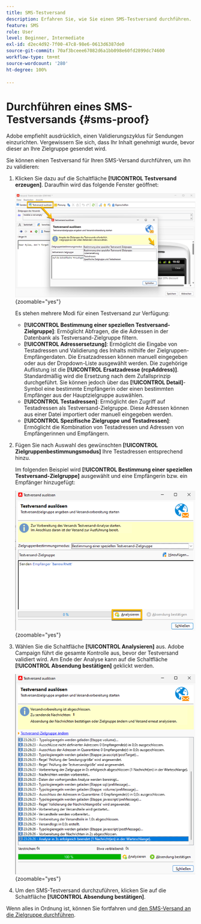 ```yaml
---
title: SMS-Testversand
description: Erfahren Sie, wie Sie einen SMS-Testversand durchführen.
feature: SMS
role: User
level: Beginner, Intermediate
exl-id: d2ec4d92-7f00-47c8-98e6-0613d6387de0
source-git-commit: 70af3bceee67082d6a1bb098e60fd2899dc74600
workflow-type: tm+mt
source-wordcount: '280'
ht-degree: 100%

---
```


# Durchführen eines SMS-Testversands {#sms-proof}

Adobe empfiehlt ausdrücklich, einen Validierungszyklus für Sendungen einzurichten. Vergewissern Sie sich, dass Ihr Inhalt genehmigt wurde, bevor dieser an Ihre Zielgruppe gesendet wird.

Sie können einen Testversand für Ihren SMS-Versand durchführen, um ihn zu validieren:

1. Klicken Sie dazu auf die Schaltfläche **[!UICONTROL Testversand erzeugen]**. Daraufhin wird das folgende Fenster geöffnet:

   ![](assets/proof_targeting.png){zoomable="yes"}

   Es stehen mehrere Modi für einen Testversand zur Verfügung:

   * **[!UICONTROL Bestimmung einer speziellen Testversand-Zielgruppe]**: Ermöglicht Abfragen, die die Adressen in der Datenbank als Testversand-Zielgruppe filtern.
   * **[!UICONTROL Adressersetzung]**: Ermöglicht die Eingabe von Testadressen und Validierung des Inhalts mithilfe der Zielgruppen-Empfängerdaten. Die Ersatzadressen können manuell eingegeben oder aus der Dropdown-Liste ausgewählt werden. Die zugehörige Auflistung ist die **[!UICONTROL Ersatzadresse (rcpAddress)]**.
Standardmäßig wird die Ersetzung nach dem Zufallsprinzip durchgeführt. Sie können jedoch über das **[!UICONTROL Detail]**-Symbol eine bestimmte Empfängerin oder einen bestimmten Empfänger aus der Hauptzielgruppe auswählen.
   * **[!UICONTROL Testadressen]**: Ermöglicht den Zugriff auf Testadressen als Testversand-Zielgruppe. Diese Adressen können aus einer Datei importiert oder manuell eingegeben werden.
   * **[!UICONTROL Spezifische Zielgruppe und Testadressen]**: Ermöglicht die Kombination von Testadressen und Adressen von Empfängerinnen und Empfängern.

1. Fügen Sie nach Auswahl des gewünschten **[!UICONTROL Zielgruppenbestimmungsmodus]** Ihre Testadressen entsprechend hinzu.

   Im folgenden Beispiel wird **[!UICONTROL Bestimmung einer speziellen Testversand-Zielgruppe]** ausgewählt und eine Empfängerin bzw. ein Empfänger hinzugefügt:

   ![](assets/proof_recipient.png){zoomable="yes"}

1. Wählen Sie die Schaltfläche **[!UICONTROL Analysieren]** aus.
Adobe Campaign führt die gesamte Kontrolle aus, bevor der Testversand validiert wird. Am Ende der Analyse kann auf die Schaltfläche **[!UICONTROL Absendung bestätigen]** geklickt werden.

   ![](assets/proof_analyze.png){zoomable="yes"}

1. Um den SMS-Testversand durchzuführen, klicken Sie auf die Schaltfläche **[!UICONTROL Absendung bestätigen]**.

Wenn alles in Ordnung ist, können Sie fortfahren und [den SMS-Versand an die Zielgruppe durchführen](sms-audience.md).
